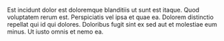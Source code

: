 Est incidunt dolor est doloremque blanditiis ut sunt est itaque. Quod voluptatem rerum est. Perspiciatis vel ipsa et quae ea. Dolorem distinctio repellat qui id qui dolores. Doloribus fugit sint ex sed aut et molestiae eum minus. Ut iusto omnis et nemo ea.